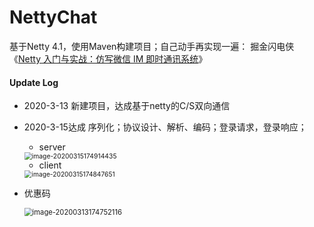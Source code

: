 # NettyChat

基于Netty 4.1，使用Maven构建项目；自己动手再实现一遍：  掘金闪电侠《[Netty 入门与实战：仿写微信 IM 即时通讯系统](https://juejin.im/book/5b4bc28bf265da0f60130116/section)》



#### Update Log

+ 2020-3-13 新建项目，达成基于netty的C/S双向通信

+ 2020-3-15达成 序列化；协议设计、解析、编码；登录请求，登录响应；

  + server

  <img src="C:\Users\27751\AppData\Roaming\Typora\typora-user-images\image-20200315174914435.png" alt="image-20200315174914435" style="zoom:74%;" />

  + client

  <img src="C:\Users\27751\AppData\Roaming\Typora\typora-user-images\image-20200315174847651.png" alt="image-20200315174847651" style="zoom:73%;" />





+ 优惠码

  <img src="C:\Users\27751\AppData\Roaming\Typora\typora-user-images\image-20200313174752116.png" alt="image-20200313174752116" style="zoom:80%;" />